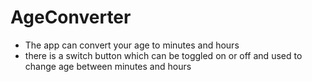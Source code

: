# AgeConverter
- The app can convert your age to minutes and hours
- there is a switch button which can be toggled on or off and used to change age between minutes and hours
